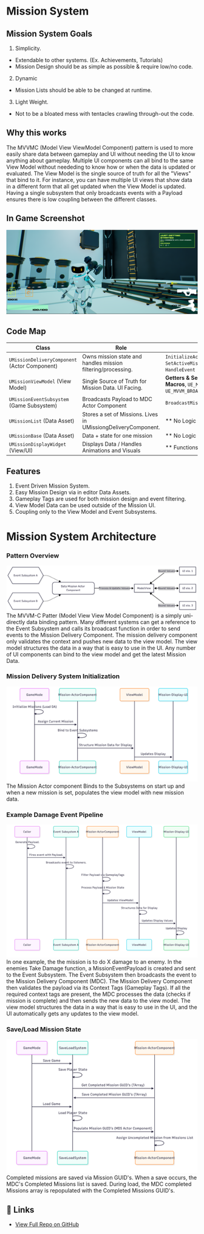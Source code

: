 ﻿# Mission System

## Mission System Goals
1. Simplicity.
- Extendable to other systems. (Ex. Achievements, Tutorials)
- Mission Design should be as simple as possible & require low/no code.
2. Dynamic
- Mission Lists should be able to be changed at runtime.
3. Light Weight.
- Not to be a bloated mess with tentacles crawling through-out the code.

## Why this works
The MVVMC (Model View ViewModel Component) pattern is used to more easily share data between gameplay and UI without needing the UI to know anything about gameplay. 
Multiple UI components can all bind to the same View Model without neededing to know how or when the data is updated or evaluated. 
The View Model is the single source of truth for all the "Views" that bind to it. 
For instance, you can have multiple UI views that show data in a different form that all get updated when the View Model is updated.
Having a single subsystem that only broadcasts events with a Payload ensures there is low coupling between the different classes.

## In Game Screenshot
![Mission System Screenshot](Images/MissionDisplayWithRewards.png)

## Code Map
<!-- blank line above! -->

| Class                                   | Role                                                     | Key Methods                                                                                                            | Github                                                                                                                                                                                                                                                                            |
|-----------------------------------------|----------------------------------------------------------|------------------------------------------------------------------------------------------------------------------------|-----------------------------------------------------------------------------------------------------------------------------------------------------------------------------------------------------------------------------------------------------------------------------------|
|`UMissionDeliveryComponent` (Actor Component) |Owns mission state and handles mission filtering/processing. | `InitializeActiveMission`, `SetActiveMission`, `CheckMissionContext`, `HandleEvent`                                    | [H](https://github.com/unrealrobin/timbermvp/blob/main/Source/timbermvp/Public/Components/MissionDelivery/MissionDeliveryComponent.h) - [CPP]((https://github.com/robinnnnnn/timbermvp/blob/main/Source/timbermvp/Private/Components/MissionDelivery/MissionDeliveryComponent.h)) |
|`UMissionViewModel` (View Model)         |Single Source of Truth for Mission Data. UI Facing.       | **Getters & Setters with Broadcast Macros**, `UE_MVVM_SET_PROPERTY_VALUE()`, `UE_MVVM_BROADCAST_FIELD_VALUE_CHANGED()` | [H](https://github.com/unrealrobin/timbermvp/blob/main/Source/timbermvp/Public/ViewModels/MissionViewModel.h) - [CPP](https://github.com/unrealrobin/timbermvp/blob/main/Source/timbermvp/Private/ViewModels/MissionViewModel.cpp)                                                |
|`UMissionEventSubsystem` (Game Subsystem) |Broadcasts Payload to MDC Actor Component                 | `BroadcastMissionEvent()`                                                                                              | [H](https://github.com/unrealrobin/timbermvp/blob/main/Source/timbermvp/Public/Subsystems/Events/CombatEventSubsystem.h) - [CPP](https://github.com/unrealrobin/timbermvp/blob/main/Source/timbermvp/Private/Subsystems/Events/CombatEventSubsystem.cpp)                          |
|`UMissionList` (Data Asset)              |Stores a set of Missions. Lives in UMissiongDeliveryComponent. | ** No Logic in Data Asset **                                                                                           | [H](https://github.com/unrealrobin/timbermvp/blob/main/Source/timbermvp/Public/Data/DataAssets/MissionSystem/MissionList.h)                                                                                                                                                       |
|`UMissionBase` (Data Asset)              |Data + state for one mission                              | ** No Logic in Data Asset **                                                                                           | [H](https://github.com/unrealrobin/timbermvp/blob/main/Source/timbermvp/Public/Data/DataAssets/MissionSystem/MissionBase.h)                      |
|`UMissionDisplayWidget` (View/UI)        |Displays Data / Handles Animations and Visuals            | ** Functions in Blueprint **                                                                                           | [H](https://github.com/unrealrobin/timbermvp/blob/main/Source/timbermvp/Public/UI/MissionSystem/MissionDisplayWidget.h)                                                                                                                                                           |

## Features
1. Event Driven Mission System.
2. Easy Mission Design via in editor Data Assets.
2. Gameplay Tags are used for both mission design and event filtering.
3. View Model Data can be used outside of the Mission UI.
4. Coupling only to the View Model and Event Subsystems.

# Mission System Architecture
### Pattern Overview
![Pattern Overview](Images/Pattern.png)
The MVVM-C Patter (Model View View Model Component) is a simply uni-directly data binding pattern. Many different systems can get a reference to the Event Subsystem and calls its broadcast
function in order to send events to the Mission Delivery Component. The mission delivery component only validates the context and pushes new data to the view model. The view model structures
the data in a way that is easy to use in the UI. Any number of UI components can bind to the view model and get the latest Mission Data.


### Mission Delivery System Initialization
![Initialization](Images/Initialization.png)
The Mission Actor component Binds to the Subsystems on start up and when a new mission is set, populates the view model with new mission data.

### Example Damage Event Pipeline
![Damage Event Pipeline](Images/DamageEventPipeline.png)
In one example, the the mission is to do X damage to an enemy. In the enemies Take Damage function, a MissionEventPayload is created and sent to the Event Subsystem. 
The Event Subsystem then broadcasts the event to the Mission Delivery Component (MDC). The Mission Delivery Component then validates the payload via its Context Tags (Gameplay Tags). 
If all the required context tags are present, the MDC processes the data (checks if mission is complete) and then sends the new data to the view model.
The view model structures the data in a way that is easy to use in the UI, and the UI automatically gets any updates to the view model.


### Save/Load Mission State
![Save and Load](Images/SaveLoad.png)
Completed missions are saved via Mission GUID's. When a save occurs, the MDC's Completed Missions list is saved. During load, the MDC completed Missions array is
repopulated with the Completed Missions GUID's.

## 🔗 Links
- [View Full Repo on GitHub](https://github.com/robinnnnnn/timbermvp)
